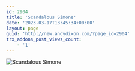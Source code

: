 ```yaml
---
id: 2904
title: 'Scandalous Simone'
date: '2023-03-17T13:45:34+00:00'
layout: page
guid: 'http://new.andydixon.com/?page_id=2904'
trx_addons_post_views_count:
    - '1'
---
```


![Scandalous Simone](https://i0.wp.com/assets.g8x2.ldn.idrivee2-23.com/posters/Scandalous%20Simone%2001.jpg?w=1200&ssl=1 "Scandalous Simone")